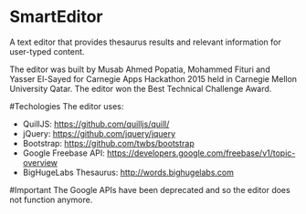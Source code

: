 # SmartEditor
A text editor that provides thesaurus results and relevant information for user-typed content.

The editor was built by Musab Ahmed Popatia, Mohammed Fituri and Yasser El-Sayed for Carnegie Apps Hackathon 2015 held in Carnegie Mellon University Qatar.
The editor won the Best Technical Challenge Award.

#Techologies
The editor uses:

- QuillJS: https://github.com/quilljs/quill/
- jQuery: https://github.com/jquery/jquery
- Bootstrap: https://github.com/twbs/bootstrap
- Google Freebase API: https://developers.google.com/freebase/v1/topic-overview
- BigHugeLabs Thesaurus: http://words.bighugelabs.com

#Important
The Google APIs have been deprecated and so the editor does not function anymore.